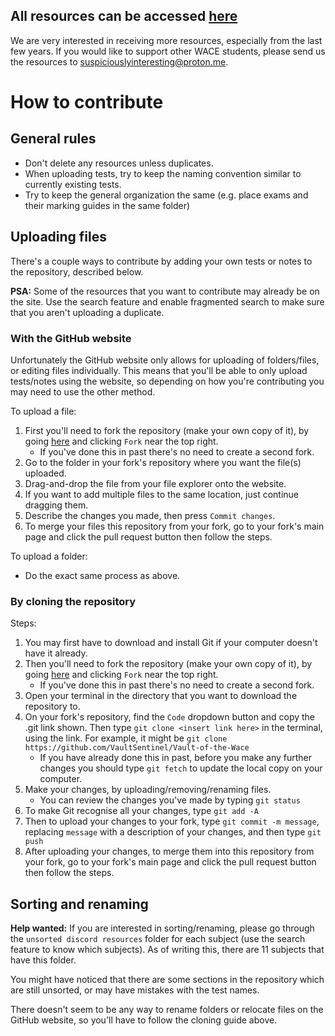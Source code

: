 ## All resources can be accessed [here](https://waceresources.vercel.app)
We are very interested in receiving more resources, especially from the last few years. If you would like to support other WACE students, please send us the resources to suspiciouslyinteresting@proton.me.

# How to contribute
## General rules
- Don't delete any resources unless duplicates.
- When uploading tests, try to keep the naming convention similar to currently existing tests.
- Try to keep the general organization the same (e.g. place exams and their marking guides in the same folder)

## Uploading files
There's a couple ways to contribute by adding your own tests or notes to the repository, described below.

**PSA:** Some of the resources that you want to contribute may already be on the site. Use the search feature and enable fragmented search to make sure that you aren't uploading a duplicate.

### With the GitHub website
Unfortunately the GitHub website only allows for uploading of folders/files, or editing files individually. This means that you'll be able to only upload tests/notes using the website, so depending on how you're contributing you may need to use the other method.

To upload a file:
1. First you'll need to fork the repository (make your own copy of it), by going [here](https://github.com/VaultSentinel/Vault-of-the-Wace) and clicking `Fork` near the top right.
    - If you've done this in past there's no need to create a second fork.
2. Go to the folder in your fork's repository where you want the file(s) uploaded.
3. Drag-and-drop the file from your file explorer onto the website.
4. If you want to add multiple files to the same location, just continue dragging them.
5. Describe the changes you made, then press `Commit changes`.
6. To merge your files this repository from your fork, go to your fork's main page and click the pull request button then follow the steps.

To upload a folder:
- Do the exact same process as above.

### By cloning the repository
Steps:
1. You may first have to download and install Git if your computer doesn't have it already.
2. Then you'll need to fork the repository (make your own copy of it), by going [here](https://github.com/VaultSentinel/Vault-of-the-Wace) and clicking `Fork` near the top right.
    - If you've done this in past there's no need to create a second fork.
3. Open your terminal in the directory that you want to download the repository to.
4. On your fork's repository, find the `Code` dropdown button and copy the .git link shown. Then type `git clone <insert link here>` in the terminal, using the link. For example, it might be `git clone https://github.com/VaultSentinel/Vault-of-the-Wace`
    - If you have already done this in past, before you make any further changes you should type `git fetch` to update the local copy on your computer.
5. Make your changes, by uploading/removing/renaming files.
    - You can review the changes you've made by typing `git status`
6. To make Git recognise all your changes, type `git add -A`
7. Then to upload your changes to your fork, type `git commit -m message`, replacing `message` with a description of your changes, and then type `git push`
8. After uploading your changes, to merge them into this repository from your fork, go to your fork's main page and click the pull request button then follow the steps.

## Sorting and renaming
**Help wanted:** If you are interested in sorting/renaming, please go through the `unsorted discord resources` folder for each subject (use the search feature to know which subjects). As of writing this, there are 11 subjects that have this folder.

You might have noticed that there are some sections in the repository which are still unsorted, or may have mistakes with the test names.

There doesn't seem to be any way to rename folders or relocate files on the GitHub website, so you'll have to follow the cloning guide above.